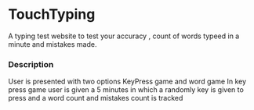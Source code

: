 # TouchTyping
A typing test website to test your accuracy , count of words typeed in a minute and mistakes made.

### Description
User is presented with two options KeyPress game and word game 
In key press game user is given a 5 minutes in which a randomly key is given to press and a word count and mistakes count is tracked


 

